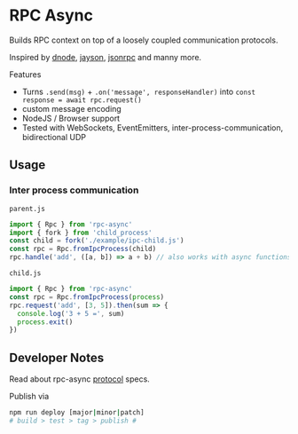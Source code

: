 # RPC Async

Builds RPC context on top of a loosely coupled communication protocols.

Inspired by [dnode](https://www.npmjs.com/package/dnode), [jayson](https://www.npmjs.com/package/jayson), [jsonrpc](https://www.jsonrpc.org/specification) and manny more.

Features

* Turns `.send(msg)` + `.on('message', responseHandler)` into `const response = await rpc.request()`
* custom message encoding
* NodeJS / Browser support
* Tested with WebSockets, EventEmitters, inter-process-communication, bidirectional UDP

## Usage

### Inter process communication
`parent.js`
```js
import { Rpc } from 'rpc-async'
import { fork } from 'child_process'
const child = fork('./example/ipc-child.js')
const rpc = Rpc.fromIpcProcess(child)
rpc.handle('add', ([a, b]) => a + b) // also works with async functions
```

`child.js`
```js
import { Rpc } from 'rpc-async'
const rpc = Rpc.fromIpcProcess(process)
rpc.request('add', [3, 5]).then(sum => {
  console.log('3 + 5 =', sum)
  process.exit()
})
```


## Developer Notes

Read about rpc-async [protocol](https://github.com/mablay/rpc-async/blob/main/docs/PROTOCOL.md) specs.

Publish via 
```sh
npm run deploy [major|minor|patch]
# build > test > tag > publish #
```
